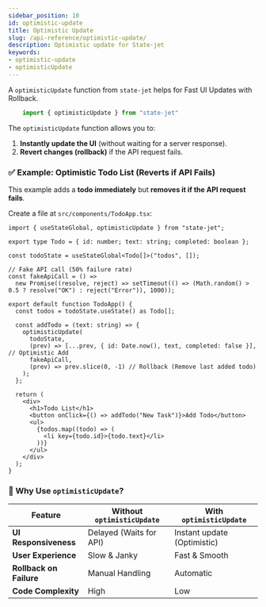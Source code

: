 ```yaml
---
sidebar_position: 10
id: optimistic-update
title: Optimistic Update
slug: /api-reference/optimistic-update/
description: Optimistic update for State-jet
keywords:
- optimistic-update
- optimisticUpdate
---
```


A `optimisticUpdate` function from `state-jet` helps for Fast UI Updates with Rollback.

```jsx
    import { optimisticUpdate } from "state-jet"
```

The `optimisticUpdate` function allows you to:

1. **Instantly update the UI** (without waiting for a server response).
2. **Revert changes (rollback)** if the API request fails.


### ✅ Example: Optimistic Todo List (Reverts if API Fails)

This example adds a **todo immediately** but **removes it if the API request fails**.

Create a file at `src/components/TodoApp.tsx`:

```tsx title="src/components/TodoApp.tsx"
import { useStateGlobal, optimisticUpdate } from "state-jet";

export type Todo = { id: number; text: string; completed: boolean };

const todoState = useStateGlobal<Todo[]>("todos", []);

// Fake API call (50% failure rate)
const fakeApiCall = () =>
  new Promise((resolve, reject) => setTimeout(() => (Math.random() > 0.5 ? resolve("OK") : reject("Error")), 1000));

export default function TodoApp() {
  const todos = todoState.useState() as Todo[];

  const addTodo = (text: string) => {
    optimisticUpdate(
      todoState,
      (prev) => [...prev, { id: Date.now(), text, completed: false }], // Optimistic Add
      fakeApiCall,
      (prev) => prev.slice(0, -1) // Rollback (Remove last added todo)
    );
  };

  return (
    <div>
      <h1>Todo List</h1>
      <button onClick={() => addTodo("New Task")}>Add Todo</button>
      <ul>
        {todos.map((todo) => (
          <li key={todo.id}>{todo.text}</li>
        ))}
      </ul>
    </div>
  );
}
```

### 🎯 Why Use `optimisticUpdate`?

| Feature                 | Without `optimisticUpdate` | With `optimisticUpdate`     |
| ----------------------- | -------------------------- | --------------------------- |
| **UI Responsiveness**   | Delayed (Waits for API)    | Instant update (Optimistic) |
| **User Experience**     | Slow & Janky               | Fast & Smooth               |
| **Rollback on Failure** | Manual Handling            | Automatic                   |
| **Code Complexity**     | High                       | Low                         |
